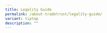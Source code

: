 ```yaml
---
title: Legality Guide
permalink: /about-tradetrust/legality-guide/
variant: tiptap
description: ""
---
```

